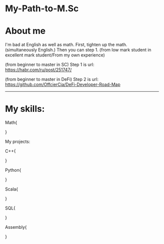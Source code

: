 # My-Path-to-M.Sc
# About me
I'm bad at English as well as math. First, tighten up the math. (simultaneously English.) Then you can step 1. (from low mark student in excellent mark student/From my own experience)

(from beginner to master in SC) Step 1 is url: https://habr.com/ru/post/251747/

(from beginner to master in DeFi) Step 2 is url: https://github.com/OffcierCia/DeFi-Developer-Road-Map
********************
# My skills:

Math{

}

My projects:

C++{

}

Python{

}

Scala{

}

SQL{

}

Assembly{

}
